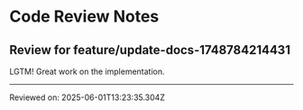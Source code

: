 # Code Review Notes

## Review for feature/update-docs-1748784214431

LGTM! Great work on the implementation.

---
Reviewed on: 2025-06-01T13:23:35.304Z